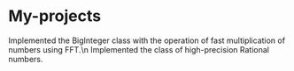 # My-projects
Implemented the BigInteger class with the operation of fast multiplication of numbers using FFT.\n
Implemented the class of high-precision Rational numbers.
